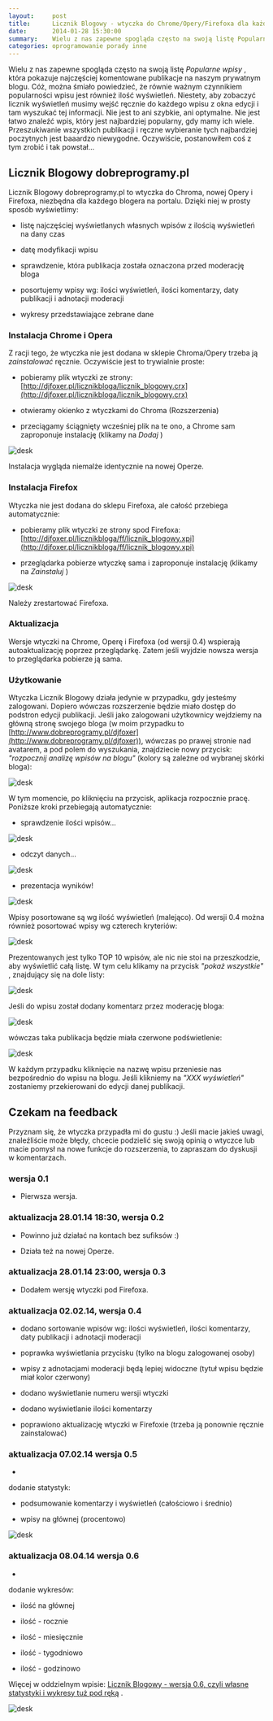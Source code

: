```yaml
---
layout:     post
title:      Licznik Blogowy - wtyczka do Chrome/Opery/Firefoxa dla każdego Blogera portalu [aktualizacja 08.04.14 (nowe funkcjonalności)] 0.6
date:       2014-01-28 15:30:00
summary:    Wielu z nas zapewne spogląda często na swoją listę Popularne wpisy, która pokazuje najczęściej komentowane publikacje na naszym prywatnym blogu. Cóż, można śmiało powiedzieć, że równie ważnym czynnikiem popularności wpisu jest również ilość wyświetleń. Niestety, aby zobaczyć licznik wyświetleń musim...
categories: oprogramowanie porady inne
---
```




Wielu z nas zapewne spogląda często na swoją listę  *Popularne wpisy* , która pokazuje najczęściej komentowane publikacje na naszym prywatnym blogu. Cóż, można śmiało powiedzieć, że równie ważnym czynnikiem popularności wpisu jest również ilość wyświetleń. Niestety, aby zobaczyć licznik wyświetleń musimy wejść ręcznie do każdego wpisu z okna edycji i tam wyszukać tej informacji. Nie jest to ani szybkie, ani optymalne. Nie jest łatwo znaleźć wpis, który jest najbardziej popularny, gdy mamy ich wiele. Przeszukiwanie wszystkich publikacji i ręczne wybieranie tych najbardziej poczytnych jest baaardzo niewygodne. Oczywiście, postanowiłem coś z tym zrobić i tak powstał...



## Licznik Blogowy dobreprogramy.pl



Licznik Blogowy dobreprogramy.pl to wtyczka do Chroma, nowej Opery i Firefoxa, niezbędna dla każdego blogera na portalu. Dzięki niej w prosty sposób wyświetlimy:


  * listę najczęściej wyświetlanych własnych wpisów z ilością wyświetleń na dany czas


  * datę modyfikacji wpisu


  * sprawdzenie, która publikacja została oznaczona przed moderację bloga


  * posortujemy wpisy wg: ilości wyświetleń, ilości komentarzy, daty publikacji i adnotacji moderacji


  * wykresy przedstawiające zebrane dane






### Instalacja Chrome i Opera


Z racji tego, że wtyczka nie jest dodana w sklepie Chroma/Opery trzeba ją  *zainstalować*  ręcznie. Oczywiście jest to trywialnie proste:


  * pobieramy plik wtyczki ze strony: [http://djfoxer.pl/licznikbloga/licznik_blogowy.crx](http://djfoxer.pl/licznikbloga/licznik_blogowy.crx)


  * otwieramy okienko z wtyczkami do Chroma (Rozszerzenia)


  * przeciągamy ściągnięty wcześniej plik na te ono, a Chrome sam zaproponuje instalację (klikamy na  *Dodaj* )





![desk](https://raw.githubusercontent.com/djfoxer/djfoxer.github.io/master/_img/2014-1-28-_74_/g_-_608x405_-_-_51846x20140127203207_0.png)



Instalacja wygląda niemalże identycznie na nowej Operze.



### Instalacja Firefox


Wtyczka nie jest dodana do sklepu Firefoxa, ale całość przebiega automatycznie: 


  * pobieramy plik wtyczki ze strony spod Firefoxa: [http://djfoxer.pl/licznikbloga/ff/licznik_blogowy.xpi](http://djfoxer.pl/licznikbloga/ff/licznik_blogowy.xpi)



  * przeglądarka pobierze wtyczkę sama i zaproponuje instalację (klikamy na  *Zainstaluj* )





![desk](https://raw.githubusercontent.com/djfoxer/djfoxer.github.io/master/_img/2014-1-28-_74_/g_-_608x405_-_-_51846x20140128225258_0.png)



Należy zrestartować Firefoxa.



### Aktualizacja


Wersje wtyczki na Chrome, Operę i Firefoxa (od wersji 0.4) wspierają autoaktualizację poprzez 
przeglądarkę. Zatem jeśli wyjdzie nowsza wersja to przeglądarka pobierze ją sama.




### Użytkowanie


Wtyczka Licznik Blogowy działa jedynie w przypadku, gdy jesteśmy zalogowani. Dopiero wówczas rozszerzenie będzie miało dostęp do podstron edycji publikacji. Jeśli jako zalogowani użytkownicy wejdziemy na główną stronę swojego bloga (w moim przypadku to [http://www.dobreprogramy.pl/djfoxer](http://www.dobreprogramy.pl/djfoxer)), wówczas po prawej stronie nad avatarem, a pod polem do wyszukania, znajdziecie nowy przycisk:  *"rozpocznij analizę wpisów na blogu"*  (kolory są zależne od wybranej skórki bloga):



![desk](https://raw.githubusercontent.com/djfoxer/djfoxer.github.io/master/_img/2014-1-28-_74_/g_-_608x405_-_-_51846x20140127232949_0.png)



W tym momencie, po kliknięciu na przycisk, aplikacja rozpocznie pracę. Poniższe kroki przebiegają automatycznie:



  * sprawdzenie ilości wpisów...

![desk](https://raw.githubusercontent.com/djfoxer/djfoxer.github.io/master/_img/2014-1-28-_74_/g_-_608x405_-_-_51846x20140127203210_0.png)




  * odczyt danych...

![desk](https://raw.githubusercontent.com/djfoxer/djfoxer.github.io/master/_img/2014-1-28-_74_/g_-_608x405_-_-_51846x20140127203211_0.png)




  * prezentacja wyników!

![desk](https://raw.githubusercontent.com/djfoxer/djfoxer.github.io/master/_img/2014-1-28-_74_/g_-_608x405_-_-_51846x20140202141238_0.png)





Wpisy posortowane są wg ilość wyświetleń (malejąco). Od wersji 0.4 można również posortować wpisy wg czterech kryteriów:



![desk](https://raw.githubusercontent.com/djfoxer/djfoxer.github.io/master/_img/2014-1-28-_74_/g_-_608x405_-_-_51846x20140202140933_0.png)



Prezentowanych jest tylko TOP 10 wpisów, ale nic nie stoi na przeszkodzie, aby wyświetlić całą listę. W tym celu klikamy na przycisk  *"pokaż wszystkie"* , znajdujący się na dole listy:


![desk](https://raw.githubusercontent.com/djfoxer/djfoxer.github.io/master/_img/2014-1-28-_74_/g_-_608x405_-_-_51846x20140127231820_0.png)



Jeśli do wpisu został dodany komentarz przez moderację bloga:



![desk](https://raw.githubusercontent.com/djfoxer/djfoxer.github.io/master/_img/2014-1-28-_74_/g_-_608x405_-_-_51846x20140127235532_0.png)



wówczas taka publikacja będzie miała czerwone podświetlenie:



![desk](https://raw.githubusercontent.com/djfoxer/djfoxer.github.io/master/_img/2014-1-28-_74_/g_-_608x405_-_-_51846x20140202141333_0.png)



W każdym przypadku kliknięcie na nazwę wpisu przeniesie nas bezpośrednio do wpisu na blogu. Jeśli klikniemy na  *"XXX wyświetleń"*  zostaniemy przekierowani do edycji danej publikacji.



## Czekam na feedback


Przyznam się, że wtyczka przypadła mi do gustu :) Jeśli macie jakieś uwagi, znaleźliście może błędy, chcecie podzielić się swoją opinią o wtyczce lub macie pomysł na nowe funkcje do rozszerzenia, to zapraszam do dyskusji w komentarzach.



### wersja 0.1




  * Pierwsza wersja.





### aktualizacja 28.01.14 18:30, wersja 0.2




  * Powinno już działać na kontach bez sufiksów :)


  * Działa też na nowej Operze.






### aktualizacja 28.01.14 23:00, wersja 0.3




  * Dodałem wersję wtyczki pod Firefoxa.






### aktualizacja 02.02.14, wersja 0.4




  * dodano sortowanie wpisów wg: ilości wyświetleń, ilości komentarzy, daty publikacji i adnotacji moderacji


  * poprawka wyświetlania przycisku (tylko na blogu zalogowanej osoby)


  * wpisy z adnotacjami moderacji będą lepiej widoczne (tytuł wpisu będzie miał kolor czerwony)


  * dodano wyświetlanie numeru wersji wtyczki


  * dodano wyświetlanie ilości komentarzy


  * poprawiono aktualizację wtyczki w Firefoxie (trzeba ją ponownie ręcznie zainstalować)





### aktualizacja 07.02.14 wersja 0.5




  * 
dodanie statystyk: 


  * podsumowanie komentarzy i wyświetleń (całościowo i średnio)


  * wpisy na głównej (procentowo)








![desk](https://raw.githubusercontent.com/djfoxer/djfoxer.github.io/master/_img/2014-1-28-_74_/g_-_608x405_-_-_51846x20140207221620_0.png)





### aktualizacja 08.04.14 wersja 0.6




  * 
dodanie wykresów: 


  * ilość na głównej


  * ilość - rocznie


  * ilość - miesięcznie


  * ilość - tygodniowo


  * ilość - godzinowo





Więcej w oddzielnym wpisie: [Licznik Blogowy - wersja 0.6, czyli własne statystyki i wykresy tuż pod ręką](http://dp.do/53496)
[](http://dp.do/53496).


![desk](https://raw.githubusercontent.com/djfoxer/djfoxer.github.io/master/_img/2014-1-28-_74_/g_-_608x405_-_-_51846x20140407195833_0.png)

